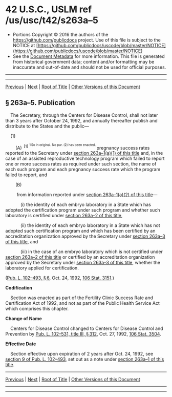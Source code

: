 ---
---

# 42 U.S.C., USLM ref /us/usc/t42/s263a–5

* Portions Copyright © 2016 the authors of the https://github.com/publicdocs project.
  Use of this file is subject to the NOTICE at [https://github.com/publicdocs/uscode/blob/master/NOTICE](https://github.com/publicdocs/uscode/blob/master/NOTICE)
* See the [Document Metadata](././../../../../../../..//README.md) for more information.
  This file is generated from historical government data; content and/or formatting may be inaccurate and out-of-date and should not be used for official purposes.

----------
----------

[Previous](./../../../../../../..//us/usc/t42/ch6A/schII/ptF/spt2/m__us_usc_t42_s263a–4.md) | [Next](./../../../../../../..//us/usc/t42/ch6A/schII/ptF/spt2/m__us_usc_t42_s263a–6.md) | [Root of Title](./../../../../../../../) | [Other Versions of this Document](https://publicdocs.github.io/go/links?ns=uslm&ref=%2Fus%2Fusc%2Ft42%2Fs263a%E2%80%935)

## § 263a–5. Publication

    The Secretary, through the Centers for Disease Control, shall not later than 3 years after October 24, 1992, and annually thereafter publish and distribute to the States and the public—

    (1)

        (A)  <sup>\[1\]</sup>  <sup><sup> 1 So in original. No par. (2) has been enacted. </sup></sup>  pregnancy success rates reported to the Secretary under [section 263a–1(a)(1) of this title][/us/usc/t42/s263a–1/a/1] and, in the case of an assisted reproductive technology program which failed to report one or more success rates as required under such section, the name of each such program and each pregnancy success rate which the program failed to report, and

        (B)

         from information reported under [section 263a–1(a)(2) of this title][/us/usc/t42/s263a–1/a/2]—

            (i) the identity of each embryo laboratory in a State which has adopted the certification program under such program and whether such laboratory is certified under [section 263a–2 of this title][/us/usc/t42/s263a–2],

            (ii) the identity of each embryo laboratory in a State which has not adopted such certification program and which has been certified by an accreditation organization approved by the Secretary under [section 263a–3 of this title][/us/usc/t42/s263a–3], and

            (iii) in the case of an embryo laboratory which is not certified under [section 263a–2 of this title][/us/usc/t42/s263a–2] or certified by an accreditation organization approved by the Secretary under [section 263a–3 of this title][/us/usc/t42/s263a–3], whether the laboratory applied for certification.

([Pub. L. 102–493, § 6][/us/pl/102/493/s6], Oct. 24, 1992, [106 Stat. 3151][/us/stat/106/3151].)

 __Codification__ 

    Section was enacted as part of the Fertility Clinic Success Rate and Certification Act of 1992, and not as part of the Public Health Service Act which comprises this chapter.

 __Change of Name__ 

    Centers for Disease Control changed to Centers for Disease Control and Prevention by [Pub. L. 102–531, title III, § 312][/us/pl/102/531/s312], Oct. 27, 1992, [106 Stat. 3504][/us/stat/106/3504].

 __Effective Date__ 

    Section effective upon expiration of 2 years after Oct. 24, 1992, see [section 9 of Pub. L. 102–493][/us/pl/102/493/s9], set out as a note under [section 263a–1 of this title][/us/usc/t42/s263a–1].

----------

[Previous](./../../../../../../..//us/usc/t42/ch6A/schII/ptF/spt2/m__us_usc_t42_s263a–4.md) | [Next](./../../../../../../..//us/usc/t42/ch6A/schII/ptF/spt2/m__us_usc_t42_s263a–6.md) | [Root of Title](./../../../../../../../) | [Other Versions of this Document](https://publicdocs.github.io/go/links?ns=uslm&ref=%2Fus%2Fusc%2Ft42%2Fs263a%E2%80%935)

----------
----------

[/us/usc/t42/s263a–1/a/1]: https://publicdocs.github.io/go/links?ns=uslm&ref=%2Fus%2Fusc%2Ft42%2Fs263a%E2%80%931%2Fa%2F1
[/us/usc/t42/s263a–1/a/2]: https://publicdocs.github.io/go/links?ns=uslm&ref=%2Fus%2Fusc%2Ft42%2Fs263a%E2%80%931%2Fa%2F2
[/us/usc/t42/s263a–2]: https://publicdocs.github.io/go/links?ns=uslm&ref=%2Fus%2Fusc%2Ft42%2Fs263a%E2%80%932
[/us/usc/t42/s263a–3]: https://publicdocs.github.io/go/links?ns=uslm&ref=%2Fus%2Fusc%2Ft42%2Fs263a%E2%80%933
[/us/usc/t42/s263a–2]: https://publicdocs.github.io/go/links?ns=uslm&ref=%2Fus%2Fusc%2Ft42%2Fs263a%E2%80%932
[/us/usc/t42/s263a–3]: https://publicdocs.github.io/go/links?ns=uslm&ref=%2Fus%2Fusc%2Ft42%2Fs263a%E2%80%933
[/us/pl/102/493/s6]: https://publicdocs.github.io/go/links?ns=uslm&ref=%2Fus%2Fpl%2F102%2F493%2Fs6
[/us/stat/106/3151]: https://publicdocs.github.io/go/links?ns=uslm&ref=%2Fus%2Fstat%2F106%2F3151
[/us/pl/102/531/s312]: https://publicdocs.github.io/go/links?ns=uslm&ref=%2Fus%2Fpl%2F102%2F531%2Fs312
[/us/stat/106/3504]: https://publicdocs.github.io/go/links?ns=uslm&ref=%2Fus%2Fstat%2F106%2F3504
[/us/pl/102/493/s9]: https://publicdocs.github.io/go/links?ns=uslm&ref=%2Fus%2Fpl%2F102%2F493%2Fs9
[/us/usc/t42/s263a–1]: https://publicdocs.github.io/go/links?ns=uslm&ref=%2Fus%2Fusc%2Ft42%2Fs263a%E2%80%931



